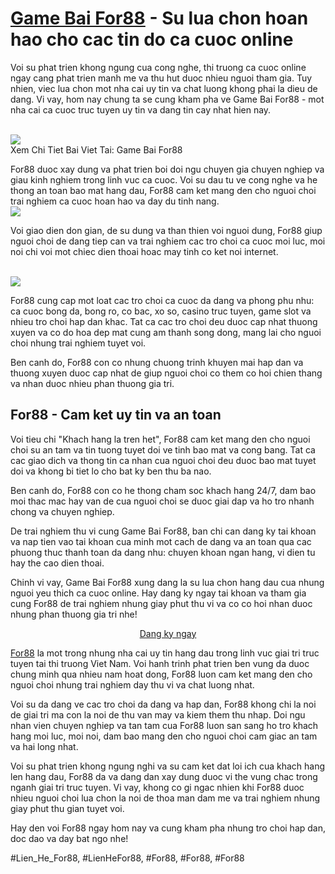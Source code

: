 <div class="container">
<h1><a href="https://for88z.co.uk/game-bai-for88/">Game Bai For88</a> - Su lua chon hoan hao cho cac tin do ca cuoc online</h1>
<p>Voi su phat trien khong ngung cua cong nghe, thi truong ca cuoc online ngay cang phat trien manh me va thu hut duoc nhieu nguoi tham gia. Tuy nhien, viec lua chon mot nha cai uy tin va chat luong khong phai la dieu de dang. Vi vay, hom nay chung ta se cung kham pha ve Game Bai For88 - mot nha cai ca cuoc truc tuyen uy tin va dang tin cay nhat hien nay.</p><br><img src="https://for88z.co.uk/wp-content/uploads/2025/02/kham-pha-nhung-tua-game-bai-hap-dan-tai-for88.jpg"></br>
Xem Chi Tiet Bai Viet Tai: Game Bai For88
<p>For88 duoc xay dung va phat trien boi doi ngu chuyen gia chuyen nghiep va giau kinh nghiem trong linh vuc ca cuoc. Voi su dau tu ve cong nghe va he thong an toan bao mat hang dau, For88 cam ket mang den cho nguoi choi trai nghiem ca cuoc hoan hao va day du tinh nang.<br><img src="https://for88z.co.uk/wp-content/uploads/2025/02/choi-phom-lua-dao-cung-tim-hieu-su-that-hay-tin-don.jpg"></br>
<p>Voi giao dien don gian, de su dung va than thien voi nguoi dung, For88 giup nguoi choi de dang tiep can va trai nghiem cac tro choi ca cuoc moi luc, moi noi chi voi mot chiec dien thoai hoac may tinh co ket noi internet.</p><br><img src="https://for88z.co.uk/wp-content/uploads/2025/02/nhung-ly-do-nen-tham-gia-game-bai-tai-for88.jpg"></br>
<p>For88 cung cap mot loat cac tro choi ca cuoc da dang va phong phu nhu: ca cuoc bong da, bong ro, co bac, xo so, casino truc tuyen, game slot va nhieu tro choi hap dan khac. Tat ca cac tro choi deu duoc cap nhat thuong xuyen va co do hoa dep mat cung am thanh song dong, mang lai cho nguoi choi nhung trai nghiem tuyet voi.
<p>Ben canh do, For88 con co nhung chuong trinh khuyen mai hap dan va thuong xuyen duoc cap nhat de giup nguoi choi co them co hoi chien thang va nhan duoc nhieu phan thuong gia tri.</p>
<h2>For88 - Cam ket uy tin va an toan</h2>
<p>Voi tieu chi "Khach hang la tren het", For88 cam ket mang den cho nguoi choi su an tam va tin tuong tuyet doi ve tinh bao mat va cong bang. Tat ca cac giao dich va thong tin ca nhan cua nguoi choi deu duoc bao mat tuyet doi va khong bi tiet lo cho bat ky ben thu ba nao.
<p>Ben canh do, For88 con co he thong cham soc khach hang 24/7, dam bao moi thac mac hay van de cua nguoi choi se duoc giai dap va ho tro nhanh chong va chuyen nghiep.</p>
<p>De trai nghiem thu vi cung Game Bai For88, ban chi can dang ky tai khoan va nap tien vao tai khoan cua minh mot cach de dang va an toan qua cac phuong thuc thanh toan da dang nhu: chuyen khoan ngan hang, vi dien tu hay the cao dien thoai.</p>
<p>Chinh vi vay, Game Bai For88 xung dang la su lua chon hang dau cua nhung nguoi yeu thich ca cuoc online. Hay dang ky ngay tai khoan va tham gia cung For88 de trai nghiem nhung giay phut thu vi va co co hoi nhan duoc nhung phan thuong gia tri nhe!</p>
<div style="text-align: center;">
<a class="btn" href="#">Dang ky ngay</a>
</div>
</div><p><a href="https://for88z.co.uk/">For88</a> la mot trong nhung nha cai uy tin hang dau trong linh vuc giai tri truc tuyen tai thi truong Viet Nam. Voi hanh trinh phat trien ben vung da duoc chung minh qua nhieu nam hoat dong, For88 luon cam ket mang den cho nguoi choi nhung trai nghiem day thu vi va chat luong nhat.

Voi su da dang ve cac tro choi da dang va hap dan, For88 khong chi la noi de giai tri ma con la noi de thu van may va kiem them thu nhap. Doi ngu nhan vien chuyen nghiep va tan tam cua For88 luon san sang ho tro khach hang moi luc, moi noi, dam bao mang den cho nguoi choi cam giac an tam va hai long nhat.

Voi su phat trien khong ngung nghi va su cam ket dat loi ich cua khach hang len hang dau, For88 da va dang dan xay dung duoc vi the vung chac trong nganh giai tri truc tuyen. Vi vay, khong co gi ngac nhien khi For88 duoc nhieu nguoi choi lua chon la noi de thoa man dam me va trai nghiem nhung giay phut thu gian tuyet voi.

Hay den voi For88 ngay hom nay va cung kham pha nhung tro choi hap dan, doc dao va day bat ngo nhe!</p>
#Lien_He_For88, #LienHeFor88, #For88, #For88, #For88
